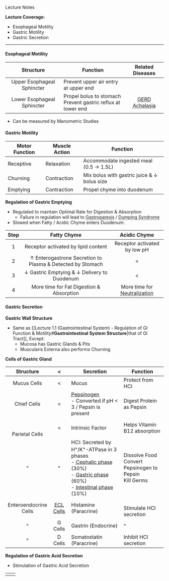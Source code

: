 Lecture Notes

**Lecture Coverage:**
- Esophageal Motility
- Gastric Motility
- Gastric Secretion

---
#### **Esophageal Motility**
|       **Structure**        | **Function**                                                   |                                       Related Diseases                                       |
| :------------------------: | -------------------------------------------------------------- | :------------------------------------------------------------------------------------------: |
| Upper Esophageal Sphincter | Prevent upper air entry at upper end                           |                                                                                              |
| Lower Esophageal Sphincter | Propel bolus to stomach<br>Prevent gastric reflux at lower end | <abbr Title="Incompetent LES">GERD</abbr><br><abbr Title="Failure to Relax">Achalasia</abbr> |
- Can be measured by Manometric Studies


#### **Gastric Motility**

| **Motor Function** | **Muscle Action** | **Function**                                |
| ------------------ | ----------------- | ------------------------------------------- |
| Receptive          | Relaxation        | Accommodate ingested meal (0.5 → 1.5L)      |
| Churning           | Contraction       | Mix bolus with gastric juice & ↓ bolus size |
| Emptying           | Contraction       | Propel chyme into duodenum                  |

**Regulation of Gastric Emptying**
- Regulated to maintain Optimal Rate for Digestion & Absorption
	- Failure in regulation will lead to <abbr Title="Gastric Emptying too Slow">Gastroparesis</abbr> / <abbr Title="Gastric Emptying too Fast">Dumping Syndrome</abbr>
- Slowed when Fatty / Acidic Chyme enters Duodenum:

| Step |                        Fatty Chyme                         |                             Acidic Chyme                              |
| :--: | :--------------------------------------------------------: | :-------------------------------------------------------------------: |
|  1   |            Receptor activated by lipid content             |                     Receptor activated by low pH                      |
|  2   | ↑ Enterogastrone Secretion to Plasma & Detected by Stomach |                                   <                                   |
|  3   |        ↓ Gastric Emptying & ↓ Delivery to Duodenum         |                                   <                                   |
|  4   |          More time for Fat Digestion & Absorption          | More time for <abbr Title="By Pancreatic HCO₃⁻">Neutralization</abbr> |


#### **Gastric Secretion**
**Gastric Wall Structure**
- Same as [[Lecture 1.1 (Gastrointestinal System) - Regulation of GI Function & Motility#**Gastrointestinal System Structure**|that of GI Tract]], Except:
	- Mucosa has Gastric Glands & Pits
	- Muscularis Externa also performs Churning
  

**Cells of Gastric Gland**

|      **Structure**       |                             <                              | **Secretion**                                                                                                                                                                                                                                                                                                   | Function                                                    |
| :----------------------: | :--------------------------------------------------------: | --------------------------------------------------------------------------------------------------------------------------------------------------------------------------------------------------------------------------------------------------------------------------------------------------------------- | ----------------------------------------------------------- |
|       Mucus Cells        |                             <                              | Mucus                                                                                                                                                                                                                                                                                                           | Protect from HCl                                            |
|       Chief Cells        |                             <                              | <abbr Title="Immature pepsin">Pepsinogen</abbr><br>- Converted if pH < 3 / Pepsin is present                                                                                                                                                                                                                    | Digest Protein as Pepsin                                    |
|  <br><br>Parietal Cells  |                             <                              | Intrinsic Factor                                                                                                                                                                                                                                                                                                | Helps Vitamin B12 absorption                                |
|            ^             |                             ^                              | HCl: Secreted by H<sup>+</sup>/K<sup>+</sup>-ATPase in 3 phases<br>- <abbr Title="Before Bolus Arrival at Stomach">Cephalic phase</abbr> (30%)<br>- <abbr Title="After Bolus Arrival at Stomach">Gastric phase</abbr> (60%)<br>- <abbr Title="After Bolus Departure from Stomach">Intestinal phase</abbr> (10%) | Dissolve Food<br>Convert Pepsinogen to Pepsin<br>Kill Germs |
| Enteroendocrine<br>Cells | <abbr Title="Enterochromaffin-Like Cells">ECL Cells</abbr> | Histamine (Paracrine)                                                                                                                                                                                                                                                                                           | <br>Stimulate HCl secretion                                 |
|            ^             |                          G Cells                           | Gastrin (Endocrine)                                                                                                                                                                                                                                                                                             | ^                                                           |
|            ^             |                          D Cells                           | Somatostatin (Paracrine)                                                                                                                                                                                                                                                                                        | Inhibit HCl secretion                                       |

**Regulation of Gastric Acid Secretion**
- Stimulation of Gastric Acid Secretion

|     |     |
| --- | --- |
|     |     |

